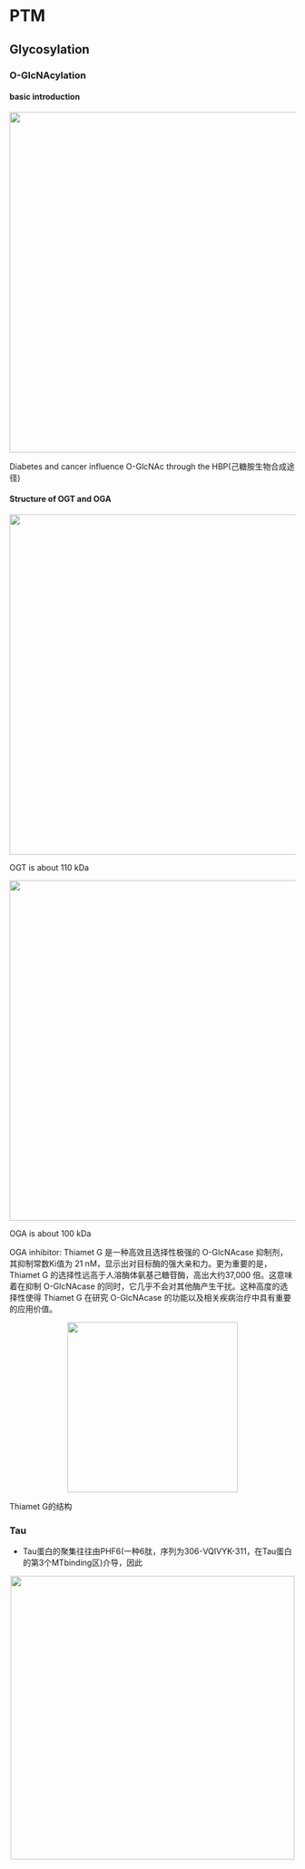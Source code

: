 # PTM

## Glycosylation

### O-GlcNAcylation
#### basic introduction

<div align=center>
<img src="https://github.com/user-attachments/assets/b4d19bc5-1aec-4dd0-8cd5-5a73b2d8f026" width="600">
</div>

Diabetes and cancer influence O-GlcNAc through the HBP(己糖胺生物合成途径)

#### Structure of OGT and OGA

<div align=center>
<img src="https://github.com/user-attachments/assets/a4b03607-050a-40c8-8402-9bbf65cb5efb" width="600">
</div>

OGT is about 110 kDa

<div align=center>
<img src="https://github.com/user-attachments/assets/abf6227f-d4b8-4d7d-9c30-7d51b33b52db" width="600">
</div>

OGA is about 100 kDa

OGA inhibitor: Thiamet G 是一种高效且选择性极强的 O-GlcNAcase 抑制剂，其抑制常数Ki值为 21 nM，显示出对目标酶的强大亲和力。更为重要的是，Thiamet G 的选择性远高于人溶酶体氨基己糖苷酶，高出大约37,000 倍。这意味着在抑制 O-GlcNAcase 的同时，它几乎不会对其他酶产生干扰。这种高度的选择性使得 Thiamet G 在研究 O-GlcNAcase 的功能以及相关疾病治疗中具有重要的应用价值。

<div align=center>
<img src="https://github.com/user-attachments/assets/0232ee70-d87b-4cf6-bc00-314e3da527d7" width="300">
</div>

Thiamet G的结构

### Tau
* Tau蛋白的聚集往往由PHF6(一种6肽，序列为306-VQIVYK-311，在Tau蛋白的第3个MTbinding区)介导，因此

<div align=center>
<img src="https://github.com/user-attachments/assets/19e18be1-8893-4522-b0e5-714ba7c23580" width="500">
</div>

